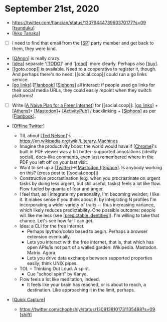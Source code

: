 # September 21st, 2020
- https://twitter.com/flancian/status/1307944473960370177?s=09 [[tsunduku]]
- [[Ikko Tanaka]]
- [ ] I need to find that email from the [[SP]] party member and get back to them, they were kind.
- [[QAnon]] is really crazy.
- [[idea]] separate '[[TODO]]' and '[[read]]' more clearly. Perhaps also [[buy]].
- [[goto.coop]] is available. Need to a cooperative to register it, though. And perhaps there's no need: [[social.coop]] could run a go links service.
- [[go links]] [[Flanbook]] [[Siphons]] all interact: if people used go links for their social media URLs, they could easily repoint when they switch platforms!
- [ ] Write [[A Naive Plan for a Freer Internet]] for [[social.coop]]: [[go links]] + [[Athens]]+ [[Mastodon]]+ [[ActivityPub]] / backlinking + [[Siphons]] as per [[Flanbook]].
- [[Offline Twitter]]
    - TIL about [[Ted Nelson]]'s https://en.wikipedia.org/wiki/Literary_Machines
    - Imagine the productivity boost the world would have if [[Chrome]]'s built in PDF viewer was a bit better: supported annotations (ideally social), docs-like comments, even just remembered where in the PDF you left off on your last visit.
    - Want to set up a [[Twitter]]->[[Mastodon ]][[Siphon]]. Is anybody working on this? (cross post to [[social.coop]])
    - Constructive procrastination (e.g. when you procrastinate on urgent tasks by doing less urgent, but still useful, tasks) feels a lot like flow. Flow fueled by quanta of fear and anger.
    - I feel that, as I integrate my personality, I'm becoming weirder; I like it. It makes sense if you think about it: by integrating N profiles I'm incorporating a wider variety of traits -- thus increasing variance, which likely reduces predictability. One possible outcome: people will like me less (see [[predictable identities]]). I'm willing to take that chance. Let's see how far I can get.
    - Idea: a CLI for the free internet.
        - Perhaps Ipython/colab based to begin. Perhaps a browser extension eventually.
        - Lets you interact with the free internet, that is, that which has open APIs/is not part of a walled garden: Wikipedia. Mastodon. Matrix. Agora.
        - Lets you drive data exchange between supported properties easily; think UNIX pipes.
    - TOL = Thinking Out Loud. A spirit.
        - Cue "school spirit" by Kanye.
    - Flow feels a lot like meditation, indeed.
        - It feels like your brain has reached, or is about to reach, a destination. Like approaching it in the limit, perhaps.

- [[Quick Capture]]
    - https://twitter.com/chophshiy/status/1308138101731135488?s=09 [[shift]]



[//begin]: # "Autogenerated link references for markdown compatibility"
[tsunduku]: ../tsunduku "Tsunduku"
[Ikko Tanaka]: ../ikko-tanaka "Ikko Tanaka"
[SP]: ../sp "SP"
[QAnon]: ../qanon "QAnon"
[idea]: ../idea "Idea"
[TODO]: ../todo "Todo"
[read]: ../read "Read"
[buy]: ../buy "Buy"
[go links]: ../go-links "Go Links"
[Flanbook]: ../flanbook "Flanbook"
[Siphons]: ../siphons "Siphons"
[A Naive Plan for a Freer Internet]: ../a-naive-plan-for-a-freer-internet "A Naive Plan for a Freer Internet"
[Athens]: ../athens "Athens"
[Mastodon]: ../mastodon "Mastodon"
[ActivityPub]: ../activitypub "ActivityPub"
[Offline Twitter]: ../offline-twitter "Offline Twitter"
[Ted Nelson]: ../ted-nelson "Ted Nelson"
[Chrome]: ../chrome "Chrome"
[Twitter]: ../twitter "Twitter"
[Siphon]: ../siphon "Siphon"
[predictable identities]: ../predictable-identities "Predictable Identities"
[Quick Capture]: ../quick-capture "Quick Capture"
[shift]: ../shift "Shift"
[//end]: # "Autogenerated link references"